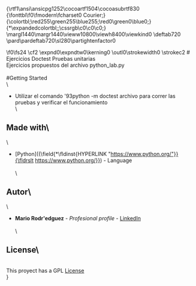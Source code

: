{\rtf1\ansi\ansicpg1252\cocoartf1504\cocoasubrtf830
{\fonttbl\f0\fmodern\fcharset0 Courier;}
{\colortbl;\red255\green255\blue255;\red0\green0\blue0;}
{\*\expandedcolortbl;;\cssrgb\c0\c0\c0;}
\margl1440\margr1440\vieww10800\viewh8400\viewkind0
\deftab720
\pard\pardeftab720\sl280\partightenfactor0

\f0\fs24 \cf2 \expnd0\expndtw0\kerning0
\outl0\strokewidth0 \strokec2 # Ejercicios Doctest Pruebas unitarias\
Ejercicios  propuestos del archivo python_lab.py \
\
#Getting Started\
\
* Utilizar el comando \'93python -m doctest archivo para correr las pruebas y verificar el funcionamiento \
\
## Made with\
\
* [Python]({\field{\*\fldinst{HYPERLINK "https://www.python.org/"}}{\fldrslt https://www.python.org/}}) - Language\
\
\
## Autor\
\
* **Mario Rodr\'edguez** - *Profesional profile* - [LinkedIn](https://www.linkedin.com/in/mariorguezz)\
\
\
## License\
\
This proyect has a GPL [License](LICENSE)\
}